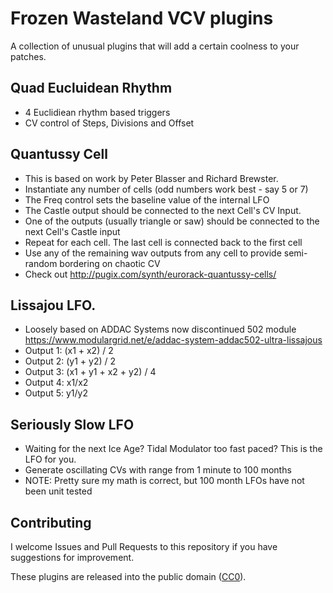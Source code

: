 
# Frozen Wasteland VCV plugins

A collection of unusual plugins that will add a certain coolness to your patches.

## Quad Eucluidean Rhythm
- 4 Euclidiean rhythm based triggers
- CV control of Steps, Divisions and Offset

## Quantussy Cell

- This is based on work by Peter Blasser and Richard Brewster.
- Instantiate any number of cells (odd numbers work best - say 5 or 7)
- The Freq control sets the baseline value of the internal LFO
- The Castle output should be connected to the next Cell's CV Input.
- One of the outputs (usually triangle or saw) should be connected to the next Cell's Castle input
- Repeat for each cell. The last cell is connected back to the first cell
- Use any of the remaining wav outputs from any cell to provide semi-random bordering on chaotic CV
- Check out http://pugix.com/synth/eurorack-quantussy-cells/

## Lissajou LFO.

- Loosely based on ADDAC Systems now discontinued 502 module https://www.modulargrid.net/e/addac-system-addac502-ultra-lissajous
- Output 1: (x1 + x2) / 2
- Output 2: (y1 + y2) / 2
- Output 3: (x1 + y1 + x2 + y2) / 4
- Output 4: x1/x2
- Output 5: y1/y2

## Seriously Slow LFO
- Waiting for the next Ice Age? Tidal Modulator too fast paced? This is the LFO for you.
- Generate oscillating CVs with range from 1 minute to 100 months
- NOTE: Pretty sure my math is correct, but 100 month LFOs have not been unit tested

## Contributing

I welcome Issues and Pull Requests to this repository if you have suggestions for improvement.

These plugins are released into the public domain ([CC0](https://creativecommons.org/publicdomain/zero/1.0/)).
